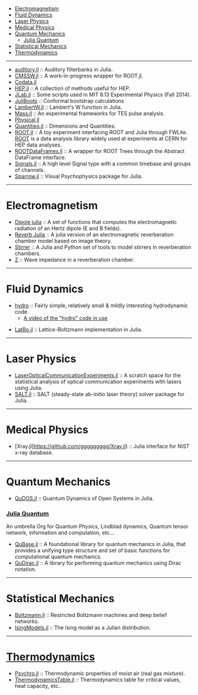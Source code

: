 + [Electromagnetism](#electromagnetism)
+ [Fluid Dynamics](#fluid-dynamics)
+ [Laser Physics](#laser-physics)
+ [Medical Physics](#medical-physics)
+ [Quantum Mechanics](#quantum-mechanics)
   + [Julia Quantum](#juliaquantum) 
+ [Statistical Mechanics](#statistical-mechanics)
+ [Thermodynamics](#thermodynamics)

----

+ [auditory.jl](https://github.com/jfsantos/auditory.jl) :: Auditory filterbanks in Julia.
+ [CMSSW.jl](https://github.com/jpata/CMSSW.jl) :: A work-in-progress wrapper for ROOT.jl.
+ [Codata.jl](https://github.com/kofron/Codata.jl)
+ [HEP.jl](https://github.com/jpata/HEP.jl) :: A collection of methods useful for HEP.
+ [JLab.jl](https://github.com/amyascwk/JLab.jl) :: Some scripts used in MIT 8.13 Experimental Physics (Fall 2014).
+ [JuliBoots](https://github.com/mfpaulos/JuliBoots) :: Conformal bootstrap calculations
+ [LambertW.jl](https://github.com/robertdj/LambertW.jl) :: Lambert's W function in Julia.
+ [Mass.jl](https://github.com/ggggggggg/Mass.jl) :: An experimental frameworks for TES pulse analysis. 
+ [Physical.jl](https://github.com/ggggggggg/Physical.jl)
+ [Quantities.jl](https://github.com/ElOceanografo/Quantities.jl) :: Dimensions and Quantities.
+ [ROOT.jl](https://github.com/jpata/ROOT.jl) :: A toy experiment interfacing ROOT and Julia through FWLite. [ROOT](http://root.cern.ch) is a data analysis library widely used at experiments at CERN for HEP data analyses.
+ [ROOTDataFrames.jl](https://github.com/jpata/ROOTDataFrames.jl) :: A wrapper for ROOT Trees through the Abstract DataFrame interface.
+ [Signals.jl](https://github.com/mbauman/Signals.jl) :: A high level Signal type with a common timebase and groups of channels.
+ [Sparrow.jl](https://github.com/rennis250/Sparrow.jl) :: Visual Psychophysics package for Julia.

----

# Electromagnetism
* [Dipole julia](https://github.com/manuamador/Dipole_julia) :: A set of functions that computes the electromagnetic radiation of an Hertz dipole (E and B fields).
* [Reverb Julia](https://github.com/manuamador/Reverb_Julia) :: A julia version of an electromagnetic reverberation chamber model based on image theory.
* [Stirrer](https://github.com/manuamador/Stirrer) :: A Julia and Python set of tools to model stirrers in reverberation chambers.
* [Z](https://github.com/manuamador/Z) :: Wave impedance in a reverberation chamber.

----

# Fluid Dynamics 
* [hydro](http://github.com/natj/hydro) :: Fairly simple, relatively small & mildly interesting hydrodynamic code.
   * [A video of the "hydro" code in use](https://vimeo.com/95607699)
+ [LatBo.jl](https://github.com/UCL/LatBo.jl) :: Lattice-Boltzmann implementation in Julia. 

----

# Laser Physics
* [LaserOpticalCommunicationExperiments.jl](https://github.com/scidom/LaserOpticalCommunicationExperiments.jl) :: A scratch space for the statistical analysis of optical communication experiments with lasers using Julia.
* [SALT.jl](https://github.com/xdavidliu/SALT.jl) :: SALT (steady-state ab-initio laser theory) solver package for Julia.

----

# Medical Physics
+ [Xray.jl]https://github.com/ggggggggg/Xray.jl) :: Julia interface for NIST x-ray database. 

----

# Quantum Mechanics
* [QuDOS.jl](https://github.com/acroy/QuDOS.jl) :: Quantum Dynamics of Open Systems in Julia.

### [Julia Quantum](http://juliaquantum.github.io/) 
An umbrella Org for Quantum Physics, Lindblad dynamics, Quantum tensor network, information and computation, etc...
+ [QuBase.jl](https://github.com/JuliaQuantum/QuBase.jl) :: A foundational library for quantum mechanics in Julia, that provides a unifying type structure and set of basic functions for computational quantum mechanics.
+ [QuDirac.jl](https://github.com/JuliaQuantum/QuDirac.jl) :: A library for performing quantum mechanics using Dirac notation. 

----

# Statistical Mechanics
+ [Boltzmann.jl](https://github.com/dfdx/Boltzmann.jl) :: Restricted Boltzmann machines and deep belief networks.
+ [IsingModels.jl](https://github.com/johnmyleswhite/IsingModels.jl) :: The Ising model as a Julian distribution.

----

# [Thermodynamics](http://en.wikipedia.org/wiki/Category:Thermodynamics)
+ [Psychro.jl](https://github.com/pjabardo/Psychro.jl) :: Thermodynamic properties of moist air (real gas mixture).
+ [ThermodynamicsTable.jl](https://github.com/DANA-Laboratory/ThermodynamicsTable.jl) :: Thermodynamics table for critical values, heat capacity, etc..

